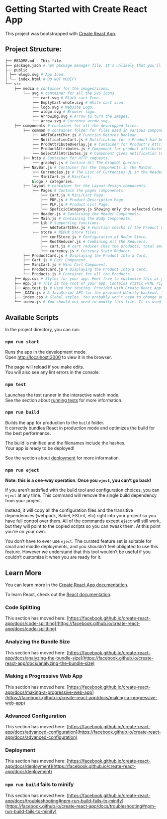<!-- prettier-ignore -->
# Getting Started with Create React App

This project was bootstrapped with [Create React App](https://github.com/facebook/create-react-app).

## Project Structure:

<!-- prettier-ignore -->
```bash
├── README.md - This file.
├── package.json # npm package manager file. It's unlikely that you'll need to modify this.
├── public
│ ├── wlogo.svg # App Icon.
│ └── index.html # DO NOT MODIFY
└── src
    ├── media # container for the images/icons.
        └── svg # container for all the SVG icons.
            ├── cart.svg # Black cart Icon.
            ├── EmptyCart-whote.svg # White cart icon.
            ├── logo.svg # Website Logo.
            ├── wlogo.svg # Browser logo.
            ├── ArrowImg.svg # Arrow to turn the Images.
            └── arrow.svg # Currency arrow svg.
    ├── components # container for all the developped files.
        ├── common # container folder for files used in various components.
            ├── AddToCartChkr.js # Function Returns boolean.
            ├── NotificationCart.js # Notification for a Product had been added to Cart.
            ├── ProdAttributeOverlay.js # Container for Product's Attribute for the page PLP only.
            ├── ProductAttributes.js # Component for product attributes.
            └── SelectAllAtributes.js # Component gives notification to select All Product's attributes if not selected.
        ├── http # Container for HTTP requests.
            └── graphql.js # Contain All The GraphQL Queries.
        ├── NavBar.js # Container for the Components in the Navbar.
            ├── Currencies.js # The List of Currencies UL in the Header.
            └── MiniCart.js # MiniCart.
            &logo / categories.
        ├── layout # container for the Layout design components.
            ├── Pages # Contain the pages componenets.
                ├── Cart.js # Mini/Cart Page.
                ├── PDP.js # Product Description Page.
                ├── PLP.js # Product List Page.
                └── SpeficicCategory.js Showing only the selected Category.
            ├── Header.js # Containing the Header Components.
            └── Main.js # Containing the Body Components.
            ├── Lib # Supporting functions.
                ├── AddToCartChkr.js # Function checks if the Product has all attributes selected.
            ├── store # REDUX Store files.
                ├── confStore.js # Configuration of Redux Store.
                ├── RootReducer.js # Combining All The Reducers.
                ├── cart.js # cart reducer (has the products, total amount and total quantity).
                └── currency.js # Currency State Reducer.
        ├── ProductCard.js # Displaying the Product Into a Card.
        ├── Cart.js # Cart Component.
        ├── MiniCart.js # Mini Cart Component.
        ├── ProductCard.js # Displaying the Product Into a Card.
        └── Products.js # Container for all the Products.
    ├── App.css # Styles for your app. Feel free to customize this as you desire.
    ├── App.js # This is the root of your app. Contains static HTML right now.
    ├── App.test.js # Used for testing. Provided with Create React App. Testing is encouraged, but not required.
    ├── _DATA.js # A JavaScript API for the provided Udacity backend. Instructions for the methods are below.
    ├── index.css # Global styles. You probably won't need to change anything here.
    └── index.js # You should not need to modify this file. It is used for DOM rendering only.
```

## Available Scripts

In the project directory, you can run:

### `npm run start`

Runs the app in the development mode.\
Open [http://localhost:3000](http://localhost:3000) to view it in the browser.

The page will reload if you make edits.\
You will also see any lint errors in the console.

### `npm test`

Launches the test runner in the interactive watch mode.\
See the section about [running tests](https://facebook.github.io/create-react-app/docs/running-tests) for more information.

### `npm run build`

Builds the app for production to the `build` folder.\
It correctly bundles React in production mode and optimizes the build for the best performance.

The build is minified and the filenames include the hashes.\
Your app is ready to be deployed!

See the section about [deployment](https://facebook.github.io/create-react-app/docs/deployment) for more information.

### `npm run eject`

**Note: this is a one-way operation. Once you `eject`, you can’t go back!**

If you aren’t satisfied with the build tool and configuration choices, you can `eject` at any time. This command will remove the single build dependency from your project.

Instead, it will copy all the configuration files and the transitive dependencies (webpack, Babel, ESLint, etc) right into your project so you have full control over them. All of the commands except `eject` will still work, but they will point to the copied scripts so you can tweak them. At this point you’re on your own.

You don’t have to ever use `eject`. The curated feature set is suitable for small and middle deployments, and you shouldn’t feel obligated to use this feature. However we understand that this tool wouldn’t be useful if you couldn’t customize it when you are ready for it.

## Learn More

You can learn more in the [Create React App documentation](https://facebook.github.io/create-react-app/docs/getting-started).

To learn React, check out the [React documentation](https://reactjs.org/).

### Code Splitting

This section has moved here: [https://facebook.github.io/create-react-app/docs/code-splitting](https://facebook.github.io/create-react-app/docs/code-splitting)

### Analyzing the Bundle Size

This section has moved here: [https://facebook.github.io/create-react-app/docs/analyzing-the-bundle-size](https://facebook.github.io/create-react-app/docs/analyzing-the-bundle-size)

### Making a Progressive Web App

This section has moved here: [https://facebook.github.io/create-react-app/docs/making-a-progressive-web-app](https://facebook.github.io/create-react-app/docs/making-a-progressive-web-app)

### Advanced Configuration

This section has moved here: [https://facebook.github.io/create-react-app/docs/advanced-configuration](https://facebook.github.io/create-react-app/docs/advanced-configuration)

### Deployment

This section has moved here: [https://facebook.github.io/create-react-app/docs/deployment](https://facebook.github.io/create-react-app/docs/deployment)

### `npm run build` fails to minify

This section has moved here: [https://facebook.github.io/create-react-app/docs/troubleshooting#npm-run-build-fails-to-minify](https://facebook.github.io/create-react-app/docs/troubleshooting#npm-run-build-fails-to-minify)
